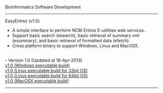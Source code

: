 Bioinformatics Software Development
<hr />

EasyEntrez (v1.0)
- A simple interface to perform NCBI Entrez E-utilities web services.
- Support basic search (esearch), basic retrieval of summary xml (esummary), and basic retrieval of formatted data (efetch).
- Cross platform binary to support Windows, Linux and MacOSX.
<br />
- Version 1.0 (Updated at 18-Apr-2013)<br />
<a href="http://www.zetilab.org/tools/easyentrez/build/EasyEntrez-v1-win.zip" target="_BLANK">v1.0 (Windows executable build)</a><br />
<a href="http://www.zetilab.org/tools/easyentrez/build/EasyEntrez-v1-linux-ia32.zip" target="_BLANK">v1.0 (Linux executable build for 32bit OS)</a><br />
<a href="http://www.zetilab.org/tools/easyentrez/build/EasyEntrez-v1-linux-x64.zip" target="_BLANK">v1.0 (Linux executable build for 64bit OS)</a><br />
<a href="http://www.zetilab.org/tools/easyentrez/build/EasyEntrez-v1-macosx.zip" target="_BLANK">v1.0 (MacOSX executable build)</a> 

<hr />
	







